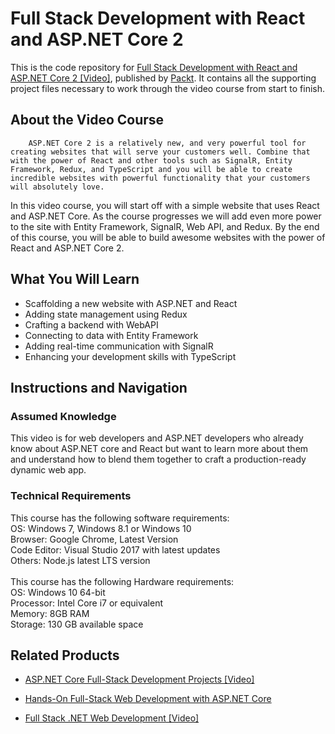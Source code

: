# Full Stack Development with React and ASP.NET Core 2
This is the code repository for [Full Stack Development with React and ASP.NET Core 2 [Video]](https://www.packtpub.com/web-development/full-stack-development-react-and-aspnet-core-2-video), published by [Packt](https://www.packtpub.com/?utm_source=github). It contains all the supporting project files necessary to work through the video course from start to finish.
## About the Video Course
		ASP.NET Core 2 is a relatively new, and very powerful tool for creating websites that will serve your customers well. Combine that with the power of React and other tools such as SignalR, Entity Framework, Redux, and TypeScript and you will be able to create incredible websites with powerful functionality that your customers will absolutely love.
In this video course, you will start off with a simple website that uses React and ASP.NET Core. As the course progresses we will add even more power to the site with Entity Framework, SignalR, Web API, and Redux. 
By the end of this course, you will be able to build awesome websites with the power of React and ASP.NET Core 2.

<H2>What You Will Learn</H2>
<DIV class=book-info-will-learn-text>
<UL>
<LI>Scaffolding a new website with ASP.NET and React 
<LI>Adding state management using Redux
<LI>Crafting a backend with WebAPI
<LI>Connecting to data with Entity Framework
<LI>Adding real-time communication with SignalR 
<LI>Enhancing your development skills with TypeScript
</LI></UL></DIV>

## Instructions and Navigation
### Assumed Knowledge
This video is for web developers and ASP.NET developers who already know about ASP.NET core and React but want to learn more about them and understand how to blend them together to craft a production-ready dynamic web app.

### Technical Requirements
This course has the following software requirements:<br/>
OS: Windows 7, Windows 8.1 or Windows 10<br/>
Browser: Google Chrome, Latest Version<br/>
Code Editor: Visual Studio 2017 with latest updates<br/>
Others: Node.js latest LTS version<br/><br/>
This course has the following Hardware requirements:<br/>
OS: Windows 10 64-bit<br/>
Processor: Intel Core i7 or equivalent<br/>
Memory: 8GB RAM<br/>
Storage: 130 GB available space<br/>






## Related Products
* [ASP.NET Core Full-Stack Development Projects [Video]](https://www.packtpub.com/web-development/aspnet-core-full-stack-development-projects-video)

* [Hands-On Full-Stack Web Development with ASP.NET Core](https://www.packtpub.com/web-development/hands-full-stack-web-development-aspnet-core)

* [Full Stack .NET Web Development [Video]](https://india.packtpub.com/in//web-development/full-stack-net-web-development-video)
